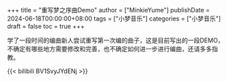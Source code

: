 +++
title = "重写梦之序曲Demo"
author = ["MinkieYume"]
publishDate = 2024-06-18T00:00:00+08:00
tags = ["小梦音乐"]
categories = ["小梦音乐"]
draft = false
toc = true
+++

学了一段时间的编曲新人尝试重写第一次编的曲子，这是目前写出的一段DEMO，不确定有哪些地方需要修改和完善，也不确定如何进一步进行编曲，还请多多指教。

{{< bilibili BV1SvyJYdENj >}}
